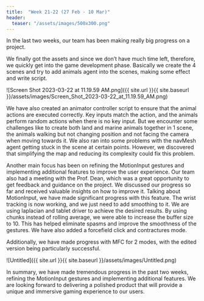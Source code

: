 ```yaml
---
title:  "Week 21-22 (27 Feb - 10 Mar)"
header:
  teaser: "/assets/images/500x300.png"
---
```


In the last two weeks, our team has been making really big progress on a project. 

We finally got the assets and since we don’t have much time left, therefore, we quickly get into the game development phase. Basically we create the 4 scenes and try to add animals agent into the scenes, making some effect and write script. 

![Screen Shot 2023-03-22 at 11.19.59 AM.png]({{ site.url }}{{ site.baseurl }}/assets/images/Screen_Shot_2023-03-22_at_11.19.59_AM.png)

We have also created an animator controller script to ensure that the animal actions are executed correctly. Key inputs match the action, and the animals perform random actions when there is no key input. But we encounter some challenges like to create both land and marine animals together in 1 scene, the animals walking but not changing position and not facing the camera when moving towards it. We also ran into some problems with the navMesh agent getting stuck in the scene at certain points. However, we discovered that simplifying the map and reducing its complexity could fix this problem.

Another main focus has been on refining the MotionInput gestures and implementing additional features to improve the user experience. Our team also had a meeting with the Prof. Dean, which was a great opportunity to get feedback and guidance on the project. We discussed our progress so far and received valuable insights on how to improve it. Talking about MotionInput, we have made significant progress with this feature. The wrist tracking is now working, and we just need to add smoothing to it. We are using laplacian and tablet driver to achieve the desired results. By using chunks instead of rolling average, we were able to increase the buffer size to 10. This has helped eliminate spasms and improve the smoothness of the gestures. We have also added a forcefield click and contractures mode.

Additionally, we have made progress with MFC for 2 modes, with the edited version being particularly successful. 

![Untitled]({{ site.url }}{{ site.baseurl }}/assets/images/Untitled.png)

In summary, we have made tremendous progress in the past two weeks, refining the MotionInput gestures and implementing additional features. We are looking forward to delivering a polished product that will provide a unique and immersive gaming experience to our users.